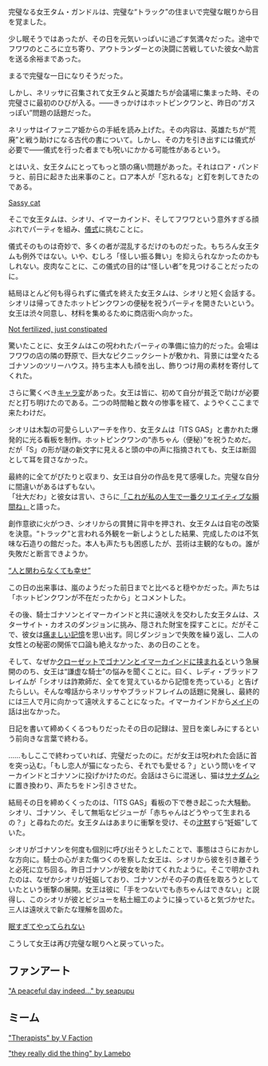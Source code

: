 <!-- title: タム・ガンドル -->
<!-- status: 生存 -->

完璧なる女王タム・ガンドルは、完璧な“トラック”の住まいで完璧な眠りから目を覚ました。

少し眠そうではあったが、その日を元気いっぱいに過ごす気満々だった。途中でフワワのところに立ち寄り、アウトランダーとの決闘に苦戦していた彼女へ助言を送る余裕まであった。

まるで完璧な一日になりそうだった。

しかし、ネリッサに召集されて女王タムと英雄たちが会議場に集まった時、その完璧さに最初のひびが入る。――きっかけはホットピンクワンと、昨日の“ガスっぽい”問題の話題だった。

ネリッサはイファニア姫からの手紙を読み上げた。その内容は、英雄たちが“荒廃”と戦う助けになる古代の書について。しかし、その力を引き出すには儀式が必要で――儀式を行った者までも呪いにかかる可能性があるという。

とはいえ、女王タムにとってもっと頭の痛い問題があった。それはロア・パンドラと、前日に起きた出来事のこと。ロア本人が「忘れるな」と釘を刺してきたのである。

[Sassy cat](#embed:https://youtu.be/jayBiB9euJU?t=670)

そこで女王タムは、シオリ、イマーカインド、そしてフワワという意外すぎる顔ぶれでパーティを組み、[儀式](https://www.youtube.com/live/jayBiB9euJU?si=_OcZUoqnxheMyQ4e&t=953)に挑むことに。

儀式そのものは奇妙で、多くの者が混乱するだけのものだった。もちろん女王タムも例外ではない。いや、むしろ「怪しい振る舞い」を抑えられなかったのかもしれない。皮肉なことに、この儀式の目的は“怪しい者”を見つけることだったのに。

結局ほとんど何も得られずに儀式を終えた女王タムは、シオリと短く会話する。シオリは帰ってきたホットピンクワンの便秘を祝うパーティを開きたいという。女王は渋々同意し、材料を集めるために商店街へ向かった。

[Not fertilized, just constipated](#embed:https://www.youtube.com/live/jayBiB9euJU?si=tksE1UT02lekWEbi&t=2380)

驚いたことに、女王タムはこの呪われたパーティの準備に協力的だった。会場はフワワの店の隣の野原で、巨大なピクニックシートが敷かれ、背景には堂々たるゴナソンのツリーハウス。持ち主本人も顔を出し、飾りつけ用の素材を寄付してくれた。

さらに驚くべき[キャラ変](https://youtu.be/jayBiB9euJU?t=3400)があった。女王は皆に、初めて自分が貧乏で助けが必要だと打ち明けたのである。二つの時間軸と数々の惨事を経て、ようやくここまで来たわけだ。

シオリは木製の可愛らしいアーチを作り、女王タムは「ITS GAS」と書かれた爆発的に光る看板を制作。ホットピンクワンの“赤ちゃん（便秘）”を祝うためだ。だが「S」の形が謎の新文字に見えると頭の中の声に指摘されても、女王は断固として耳を貸さなかった。

最終的に全てがぴたりと収まり、女王は自分の作品を見て感嘆した。完璧な自分に間違いがあるはずもない。  
「壮大だわ」と彼女は言い、さらに[「これが私の人生で一番クリエイティブな瞬間ね」](https://youtu.be/jayBiB9euJU?t=4713)と語った。

創作意欲に火がつき、シオリからの賞賛に背中を押され、女王タムは自宅の改築を決意。“トラック”と言われる外観を一新しようとした結果、完成したのは不気味な石造りの館だった。本人も声たちも困惑したが、芸術は主観的なもの。誰が失敗だと断言できようか。

[“人と関わらなくても幸せ”](#embed:https://youtu.be/jayBiB9euJU?t=6631)

この日の出来事は、嵐のようだった前日までと比べると穏やかだった。声たちは「ホットピンクワンが不在だったから」とコメントした。

その後、騎士ゴナソンとイマーカインドと共に遠吠えを交わした女王タムは、スターサイト・カオスのダンジョンに挑み、隠された財宝を探すことに。だがそこで、彼女は[痛ましい記憶](https://youtu.be/jayBiB9euJU?t=7690)を思い出す。同じダンジョンで失敗を繰り返し、二人の女性との秘密の関係で口論も絶えなかった、あの日のことを。

そして、なぜか[クローゼットでゴナソンとイマーカインドに挟まれる](https://www.youtube.com/live/jayBiB9euJU?si=4RccvR8LrKblthRi&t=9682)という急展開ののち、女王は“謙虚な騎士”の悩みを聞くことに。曰く、レディ・ブラッドフレイムが「シオリは詐欺師だ、全てを覚えているから記憶を売っている」と告げたらしい。そんな噂話からネリッサやブラッドフレイムの話題に発展し、最終的には三人で月に向かって遠吠えすることになった。イマーカインドから[メイド](https://youtu.be/jayBiB9euJU?t=9901)の話は出なかった。

日記を書いて締めくくるつもりだったその日の記録は、翌日を楽しみにするという前向きな言葉で終わる。

……もしここで終わっていれば、完璧だったのに。だが女王は呪われた会話に首を突っ込む。「もし恋人が猫になったら、それでも愛せる？」という問いをイマーカインドとゴナソンに投げかけたのだ。会話はさらに混迷し、猫は[サナダムシ](https://youtu.be/jayBiB9euJU?t=11053)に置き換わり、声たちをドン引きさせた。

結局その日を締めくくったのは、「ITS GAS」看板の下で巻き起こった大騒動。シオリ、ゴナソン、そして無垢なビジューが「赤ちゃんはどうやって生まれるの？」と尋ねたのだ。女王タムはあまりに衝撃を受け、その[沈黙](https://youtu.be/jayBiB9euJU?t=11542)すら“妊娠”していた。

シオリがゴナソンを何度も個別に呼び出そうとしたことで、事態はさらにおかしな方向に。騎士の心がまた傷つくのを察した女王は、シオリから彼を引き離そうと必死に立ち回る。昨日ゴナソンが彼女を助けてくれたように。そこで明かされたのは、なぜかシオリが妊娠しており、ゴナソンがその子の責任を取ろうとしていたという衝撃の展開。女王は彼に「手をつないでも赤ちゃんはできない」と説得し、このシオリが彼とビジューを粘土細工のように操っていると気づかせた。三人は遠吠えで新たな理解を固めた。

[眠すぎてやってられない](#embed:https://www.youtube.com/live/jayBiB9euJU?si=JBsNjpi3chQw5tVT&t=12650)

こうして女王は再び完璧な眠りへと戻っていった。

## ファンアート

["A peaceful day indeed..." by seapupu](https://x.com/seapupu290495/status/1920852715703320626)

<!-- shiori, bijou -->

## ミーム

["Therapists" by V Faction](https://x.com/V_Faction/status/1921060036433924235)

<!-- calli -->

["they really did the thing" by Lamebo](https://x.com/Lambo_ide/status/1921054453525794986)

<!-- ina, calli -->
